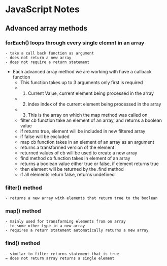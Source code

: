 # JavaScript Notes

## Advanced array methods

### forEach() loops through every single elemnt in an array
    - take a call back function as argument
    - does not return a new array
    - does not require a return statement

- Each advanced array method we are working with have a callback function
    - This function takes up to 3 arguments only first is required
    - 1. Current Value, current element being processed in the array
    - 2. index index of the current element being processed in the array
    - 3. This is the array on which the map method was called on
    - filter cb function take an element of an array, and returns a boolean value
    - if returns true, element will be included in new filtered array
    - if false will be excluded
    - map cb function takes in an element of an array as an argument
    - returns a transformed version of the element
    - returned values of cb will be used to create a new array
    - find method cb function takes in element of an array
    - returns a boolean value either true or false, if element returns true
    - then element will be returned by the .find method
    - if all elements return false, returns undefined

### filter() method
    - returns a new array with elements that return true to the boolean


### map() method
    - mainly used for transforming elements from on array
    - to some other type in a new array
    - requires a return statement automatically returns a new array


### find() method
    - similar to filter returns statement that is true
    = does not return array returns a single element
